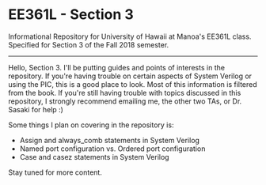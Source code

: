 # EE361L - Section 3
Informational Repository for University of Hawaii at Manoa's EE361L class. Specified for Section 3 of the Fall 2018 semester.

---

Hello, Section 3. I'll be putting guides and points of interests in the repository. If you're having trouble on certain aspects of System Verilog or using the PIC, this is a good place to look. Most of this information is filtered from the book. If you're still having trouble with topics discussed in this repository, I strongly recommend emailing me, the other two TAs, or Dr. Sasaki for help :)

Some things I plan on covering in the repository is:
 * Assign and always_comb statements in System Verilog
 * Named port configuration vs. Ordered port configuration
 * Case and casez statements in System Verilog

Stay tuned for more content.



